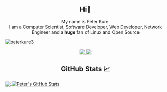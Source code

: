 <h2 align="center">Hi👋</h2>

<p align="center">My name is Peter Kure.<br/> I am a Computer Scientist, Software Developer, Web Developer, Network Engineer and a <b>huge</b> fan of Linux and Open Source</p>
</p>

<p align="left"> <img src="https://komarev.com/ghpvc/?username=PeterKure3&label=Profile%20views&color=0e75b6&style=flat" alt="peterkure3" /> </p>
<p align="center">
  <a href="https://twitter.com/PeterKure3">
   <img src="https://img.shields.io/badge/Twitter-blue?label=Twitter&logo=Twitter&style=for-the-badge" />
  </a>
  
  <a href="www.linkedin.com/in/PeterKure">
    <img src="https://img.shields.io/badge/LinkedIn-blue?label=LinkedIn&logo=LinkedIn&style=for-the-badge" />
  </a>
</p>


<h2 align="center"> GitHub Stats &#x1f4c8 </h2>

<a href="https://github.com/peterkure3/peterkure3">
  <img align="center" src="https://github-readme-stats.vercel.app/api/top-langs/?username=peterkure3&hide=java,html&title_color=ffffff&text_color=c9cacc&icon_color=2bbc8a&bg_color=1d1f21" />
</a>

<a href="https://github.com/peterkure3">
  <img align="center" src="https://github-readme-stats.vercel.app/api?username=peterkure3&show_icons=true&line_height=27&count_private=true&title_color=ffffff&text_color=c9cacc&icon_color=2bbc8a&bg_color=1d1f21" alt="Peter's GitHub Stats" />
</a>
